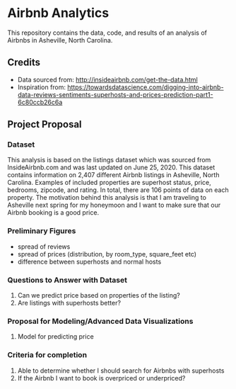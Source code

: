 Airbnb Analytics
=================

This repository contains the data, code, and results of an analysis of Airbnbs in Asheville, North Carolina.

## Credits
* Data sourced from: http://insideairbnb.com/get-the-data.html
* Inspiration from: https://towardsdatascience.com/digging-into-airbnb-data-reviews-sentiments-superhosts-and-prices-prediction-part1-6c80ccb26c6a

## Project Proposal

### Dataset

This analysis is based on the listings dataset which was sourced from InsideAirbnb.com and was last updated on June 25, 2020. This dataset contains information on 2,407 different Airbnb listings in Asheville, North Carolina. Examples of included properties are superhost status, price, bedrooms, zipcode, and rating. In total, there are 106 points of data on each property. The motivation behind this analysis is that I am traveling to Asheville next spring for my honeymoon and I want to make sure that our Airbnb booking is a good price.

### Preliminary Figures
* spread of reviews
* spread of prices (distribution, by room_type, square_feet etc)
* difference between superhosts and normal hosts

### Questions to Answer with Dataset
1. Can we predict price based on properties of the listing?
2. Are listings with superhosts better?
   
### Proposal for Modeling/Advanced Data Visualizations
1. Model for predicting price

### Criteria for completion
1. Able to determine whether I should search for Airbnbs with superhosts
1. If the Airbnb I want to book is overpriced or underpriced?